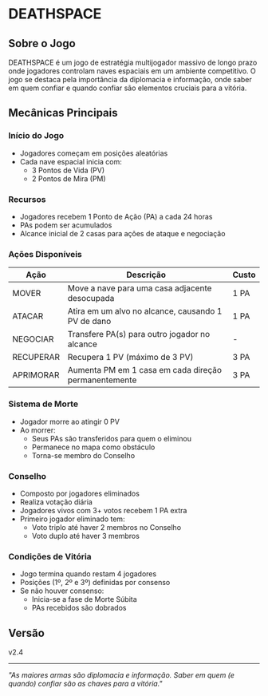 # DEATHSPACE

## Sobre o Jogo

DEATHSPACE é um jogo de estratégia multijogador massivo de longo prazo onde jogadores controlam naves espaciais em um ambiente competitivo. O jogo se destaca pela importância da diplomacia e informação, onde saber em quem confiar e quando confiar são elementos cruciais para a vitória.

## Mecânicas Principais

### Início do Jogo
- Jogadores começam em posições aleatórias
- Cada nave espacial inicia com:
  - 3 Pontos de Vida (PV)
  - 2 Pontos de Mira (PM)

### Recursos
- Jogadores recebem 1 Ponto de Ação (PA) a cada 24 horas
- PAs podem ser acumulados
- Alcance inicial de 2 casas para ações de ataque e negociação

### Ações Disponíveis

| Ação | Descrição | Custo |
|------|-----------|-------|
| MOVER | Move a nave para uma casa adjacente desocupada | 1 PA |
| ATACAR | Atira em um alvo no alcance, causando 1 PV de dano | 1 PA |
| NEGOCIAR | Transfere PA(s) para outro jogador no alcance | - |
| RECUPERAR | Recupera 1 PV (máximo de 3 PV) | 3 PA |
| APRIMORAR | Aumenta PM em 1 casa em cada direção permanentemente | 3 PA |

### Sistema de Morte
- Jogador morre ao atingir 0 PV
- Ao morrer:
  - Seus PAs são transferidos para quem o eliminou
  - Permanece no mapa como obstáculo
  - Torna-se membro do Conselho

### Conselho
- Composto por jogadores eliminados
- Realiza votação diária
- Jogadores vivos com 3+ votos recebem 1 PA extra
- Primeiro jogador eliminado tem:
  - Voto triplo até haver 2 membros no Conselho
  - Voto duplo até haver 3 membros

### Condições de Vitória
- Jogo termina quando restam 4 jogadores
- Posições (1º, 2º e 3º) definidas por consenso
- Se não houver consenso:
  - Inicia-se a fase de Morte Súbita
  - PAs recebidos são dobrados

## Versão
v2.4

---

*"As maiores armas são diplomacia e informação. Saber em quem (e quando) confiar são as chaves para a vitória."*